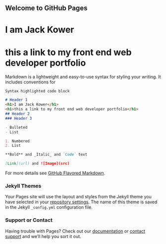 ## Welcome to GitHub Pages

<h1>I am Jack Kower</h1>
<h1>this a link to my front end web developer portfolio</h1>




Markdown is a lightweight and easy-to-use syntax for styling your writing. It includes conventions for

```markdown
Syntax highlighted code block

# Header 1
<h1>I am Jack Kower</h1>
<h1>this a link to my front end web developer portfolio</h1>
## Header 2
### Header 3

- Bulleted
- List

1. Numbered
2. List

**Bold** and _Italic_ and `Code` text

[Link](url) and ![Image](src)
```

For more details see [GitHub Flavored Markdown](https://guides.github.com/features/mastering-markdown/).

### Jekyll Themes

Your Pages site will use the layout and styles from the Jekyll theme you have selected in your [repository settings](https://github.com/Jackofalltraits/portfolio/settings/pages). The name of this theme is saved in the Jekyll `_config.yml` configuration file.

### Support or Contact

Having trouble with Pages? Check out our [documentation](https://docs.github.com/categories/github-pages-basics/) or [contact support](https://support.github.com/contact) and we’ll help you sort it out.
